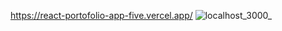 https://react-portofolio-app-five.vercel.app/
![localhost_3000_](https://github.com/rpaducel/Portofolio/assets/139923553/11db2594-b766-4614-8bea-a7acf925320f)
